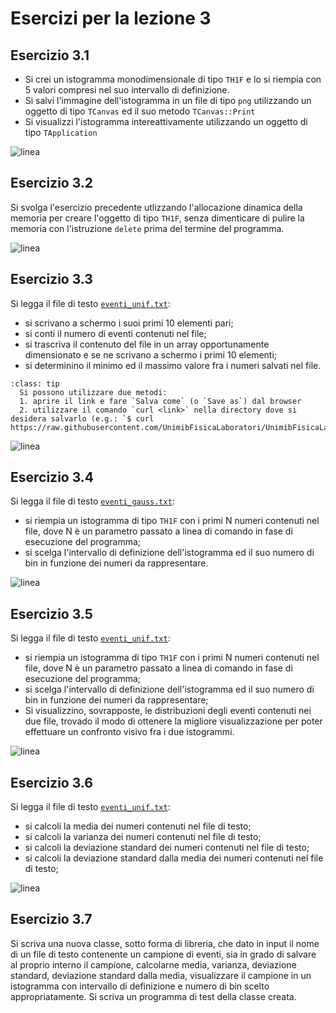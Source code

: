 # Esercizi per la lezione 3

## Esercizio 3.1

  * Si crei un istogramma monodimensionale di tipo ```TH1F``` e lo si riempia con 5 valori
    compresi nel suo intervallo di definizione.
  * Si salvi l'immagine dell'istogramma in un file di tipo ```png```
    utilizzando un oggetto di tipo ```TCanvas``` ed il suo metodo ```TCanvas::Print```
  * Si visualizzi l'istogramma intereattivamente utilizzando
    un oggetto di tipo ```TApplication```

![linea](../immagini/linea.png)

## Esercizio 3.2

  Si svolga l'esercizio precedente utlizzando l'allocazione dinamica della memoria
  per creare l'oggetto di tipo ```TH1F```, senza dimenticare di pulire la memoria
  con l'istruzione ```delete``` prima del termine del programma.

![linea](../immagini/linea.png)

## Esercizio 3.3

Si legga il file di testo [```eventi_unif.txt```](https://raw.githubusercontent.com/UnimibFisicaLaboratori/UnimibFisicaLab2/master/Lezione_03/programmi/eventi_unif.txt):

  * si scrivano a schermo i suoi primi 10 elementi pari;
  * si conti il numero di eventi contenuti nel file;
  * si trascriva il contenuto del file in un array opportunamente dimensionato
    e se ne scrivano a schermo i primi 10 elementi;
  * si determinino il minimo ed il massimo valore fra i numeri salvati nel file.

```{admonition} Istruzioni per scaricare il file
:class: tip
  Si possono utilizzare due metodi:
  1. aprire il link e fare `Salva come` (o `Save as`) dal browser
  2. utilizzare il comando `curl <link>` nella directory dove si desidera salvarlo (e.g.: `$ curl https://raw.githubusercontent.com/UnimibFisicaLaboratori/UnimibFisicaLab2/master/Lezione_03/programmi/eventi_unif.txt`)
```

![linea](../immagini/linea.png)

## Esercizio 3.4

Si legga il file di testo [```eventi_gauss.txt```](https://raw.githubusercontent.com/UnimibFisicaLaboratori/UnimibFisicaLab2/master/Lezione_03/programmi/eventi_gauss.txt):
  * si riempia un istogramma di tipo ```TH1F``` con i primi N numeri contenuti nel file,
    dove N è un parametro passato a linea di comando in fase di esecuzione del programma;
  * si scelga l'intervallo di definizione dell'istogramma ed il suo numero di bin
    in funzione dei numeri da rappresentare.  

![linea](../immagini/linea.png)

## Esercizio 3.5

Si legga il file di testo [```eventi_unif.txt```](https://raw.githubusercontent.com/UnimibFisicaLaboratori/UnimibFisicaLab2/master/Lezione_03/programmi/eventi_unif.txt):
  * si riempia un istogramma di tipo ```TH1F``` con i primi N numeri contenuti nel file,
    dove N è un parametro passato a linea di comando in fase di esecuzione del programma;
  * si scelga l'intervallo di definizione dell'istogramma ed il suo numero di bin
    in funzione dei numeri da rappresentare;
  * Si visualizzino, sovrapposte, le distribuzioni degli eventi contenuti nei due file,
    trovado il modo di ottenere la migliore visualizzazione per poter effettuare
    un confronto visivo fra i due istogrammi.

![linea](../immagini/linea.png)

## Esercizio 3.6

Si legga il file di testo [```eventi_unif.txt```](https://raw.githubusercontent.com/UnimibFisicaLaboratori/UnimibFisicaLab2/master/Lezione_03/programmi/eventi_unif.txt):
  * si calcoli la media dei numeri contenuti nel file di testo;
  * si calcoli la varianza dei numeri contenuti nel file di testo;
  * si calcoli la deviazione standard dei numeri contenuti nel file di testo;
  * si calcoli la deviazione standard dalla media dei numeri contenuti nel file di testo;

![linea](../immagini/linea.png)

## Esercizio 3.7

Si scriva una nuova classe, sotto forma di libreria,
che dato in input il nome di un file di testo contenente un campione di eventi,
sia in grado di salvare al proprio interno il campione,
calcolarne media, varianza, deviazione standard, deviazione standard dalla media,
visualizzare il campione in un istogramma
con intervallo di definizione e numero di bin scelto appropriatamente.
Si scriva un programma di test della classe creata.
